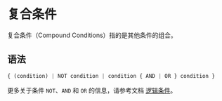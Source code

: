 复合条件 
=========================



复合条件（Compound Conditions）指的是其他条件的组合。

语法 
--------------

```javascript
{ (condition) | NOT condition | condition { AND | OR } condition }
```



更多关于条件 `NOT`、`AND` 和 `OR` 的信息，请参考文档 [逻辑条件](../../11.sql-reference-oracle-mode/7.condition/3.logical-conditions.md)。
